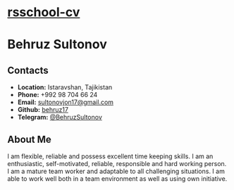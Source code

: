 # [rsschool-cv]("https://behruz17.github.io/rsschool-cv/")

# Behruz Sultonov

## Contacts
* **Location:** Istaravshan, Tajikistan
* **Phone:** +992 98 704 66 24
* **Email:** sultonovjon17@gmail.com
* **Github:** [behruz17]("https://github.com/behruz17")
* **Telegram:** [@BehruzSultonov]("https://t.me/BehruzSultonov")
## About Me
I am flexible, reliable and possess excellent time keeping skills. I am an enthusiastic, self-motivated, reliable, responsible and hard working person. I am a mature team worker and adaptable to all challenging situations. I am able to work well both in a team environment as well as using own initiative.
